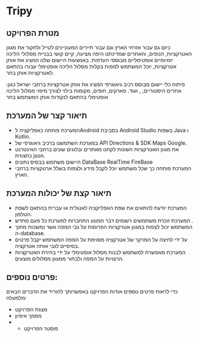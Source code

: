 # Tripy

## מטרת הפרויקט
כיום גם עבור אזרחי הארץ וגם עבור תיירים המעוניינים לטייל ולחקור את מגוון האטרקציות, 
הנופים, והאתרים שמדינתנו היפה מציעה, קיים קושי בבניית מסלולי הליכה יומיומיים 
אופטימליים מבוססי העדפות.
באמצעות היישום שלנו המציג את אותן אטרקציות, יוכל המשתמש למפות בקלות מסלול 
הליכה אופטימלי עבורו בהתאם לאטרקציות אותן בחר.

פיתוח כלי יישום מבוסס רכיב גיאוגרפי
המציג את אותן אטרקציות ברחבי
ישראל כגון: אתרים היסטוריים,
, ועוד.
פארקים, חופים, מקומות בילוי
לצורך מיפוי מסלול הליכה אופטימלי
בהתאם לנקודות אותן המשתמש בחר

## תיאור קצר של המערכת
- המערכת פותחה כאפליקציה לAndroid בסביבת Android Studio בשפות Java ו Kotlin.
- במערכת השתמשנו ברכיב גיאוגרפי של API Directions & SDK Maps Google.
- את מגוון האטרקציות השונות לקחנו מאתרים ובלוגים שונים ברחבי האינטרנט כתצורת json.
- היישום משתמש בבסיס נתונים DataBase RealTime FireBase
- המערכת פותחה כך שכל משתמש יוכל לקבל מידע ולצפות בשלל ארטקציות ברחבי הארץ.

##  תיאור קצת של יכולות המערכת
- המערכת יודעת להתאים את שפת האפליקציה לאנגלית או עברית בהתאם לשפת הטלפון.
- המערכת זוכרת משתמשים רשומים דבר המונע התחברות למערכת כל פעם מחדש .
- המשתמש יכול לצפות במגוון אטרקציות הפרוסות על גבי המפה אשר נמשכות מתוך ה-database.
- על ידי לחיצה על המרקר של אטרקציה מסוימת על המפה המשתמש יקבל פרטים בסיסיים
לגבי אותה אטרקציה.
- המערכת מאפשרת למשתמש לבנות מסלול אופטימלי על ידי בחירת האטרקציות הרצויות על
המפה ולבחור ממגוון מסלולים מוצעים.

## פרטים נוספים:
כדי לראות פרטים נוספים אודות הפרויקט באפשרותך להוריד את הדברים הבאים מלמעלה:
- מצגת הפרויקט
- מסמך איפיון
- - פוסטר הפרויקט

